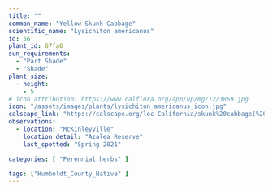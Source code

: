 ```yaml
---
title: ""
common_name: "Yellow Skunk Cabbage"
scientific_name: "Lysichiton americanus"
id: 56
plant_id: 67fa6
sun_requirements:
  - "Part Shade"
  - "Shade"
plant_size:
  - height: 
    - 5
# icon attribution: https://www.calflora.org/app/up/mg/12/3869.jpg
icon: "/assets/images/plants/lysichiton_americanus_icon.jpg" 
calscape_link: "https://calscape.org/loc-California/skunk%20cabbage(%20)"
observations: 
  - location: "McKinleyville"
    location_detail: "Azalea Reserve"
    last_spotted: "Spring 2021"

categories: [ "Perennial herbs" ]

tags: ["Humboldt_County_Native" ]
---
```



